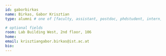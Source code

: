 ```yaml
---
id: gaborbirkas
name: Birkas, Gabor Krisztian
type: alumni # one of [faculty, assistant, postdoc, phdstudent, intern]

# optional fields
room: Lab Building West, 2nd floor, 106
home: 
email: krisztiangabor.birkas@ist.ac.at
bio:
---
```

